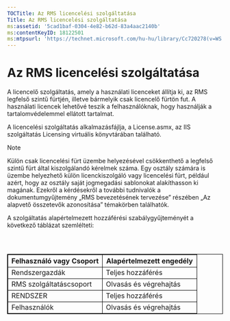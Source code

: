 ```yaml
---
TOCTitle: Az RMS licencelési szolgáltatása
Title: Az RMS licencelési szolgáltatása
ms:assetid: '5cad1baf-0304-4e82-b62d-83a4aac2140b'
ms:contentKeyID: 18122501
ms:mtpsurl: 'https://technet.microsoft.com/hu-hu/library/Cc720278(v=WS.10)'
---
```


Az RMS licencelési szolgáltatása
================================

A licencelő szolgáltatás, amely a használati licenceket állítja ki, az RMS legfelső szintű fürtjén, illetve bármelyik csak licencelő fürtön fut. A használati licencek lehetővé teszik a felhasználóknak, hogy használják a tartalomvédelemmel ellátott tartalmat.

A licencelési szolgáltatás alkalmazásfájlja, a License.asmx, az IIS szolgáltatás Licensing virtuális könyvtárában található.

> [!NOTE]  
> Külön csak licencelési fürt üzembe helyezésével csökkenthető a legfelső szintű fürt által kiszolgálandó kérelmek száma. Egy osztály számára is üzembe helyezhető külön licenckiszolgáló vagy licencelési fürt, például azért, hogy az osztály saját jogmegadási sablonokat alakíthasson ki magának. Ezekről a kérdésekről a további tudnivalók a dokumentumgyűjtemény „RMS bevezetésének tervezése” részében „Az alapvető összetevők azonosítása” témakörben találhatók. 

A szolgáltatás alapértelmezett hozzáférési szabálygyűjteményét a következő táblázat szemlélteti:

###  

 
<p> </p>
<table style="border:1px solid black;">
<colgroup>
<col width="50%" />
<col width="50%" />
</colgroup>
<thead>
<tr class="header">
<th style="border:1px solid black;" >Felhasználó vagy Csoport</th>
<th style="border:1px solid black;" >Alapértelmezett engedély</th>
</tr>
</thead>
<tbody>
<tr class="odd">
<td style="border:1px solid black;">Rendszergazdák</td>
<td style="border:1px solid black;">Teljes hozzáférés</td>
</tr>
<tr class="even">
<td style="border:1px solid black;">RMS szolgáltatáscsoport</td>
<td style="border:1px solid black;">Olvasás és végrehajtás</td>
</tr>
<tr class="odd">
<td style="border:1px solid black;">RENDSZER</td>
<td style="border:1px solid black;">Teljes hozzáférés</td>
</tr>
<tr class="even">
<td style="border:1px solid black;">Felhasználók</td>
<td style="border:1px solid black;">Olvasás és végrehajtás</td>
</tr>
</tbody>
</table>
